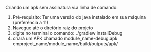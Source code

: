 Criando um apk sem assinatura via linha de comando:

1. Pré-requisito: Ter uma versão do java instalado em sua máquina (preferência a 11)
1. Navegue até o diretório raiz do projeto
1. digite no terminal o comando: ./gradlew installDebug
1. criará um APK chamado module_name-debug.apk emproject_name/module_name/build/outputs/apk/